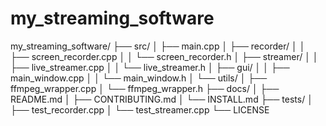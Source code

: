 # my_streaming_software
my_streaming_software/
├── src/
│   ├── main.cpp
│   ├── recorder/
│   │   ├── screen_recorder.cpp
│   │   └── screen_recorder.h
│   ├── streamer/
│   │   ├── live_streamer.cpp
│   │   └── live_streamer.h
│   ├── gui/
│   │   ├── main_window.cpp
│   │   └── main_window.h
│   └── utils/
│       ├── ffmpeg_wrapper.cpp
│       └── ffmpeg_wrapper.h
├── docs/
│   ├── README.md
│   ├── CONTRIBUTING.md
│   └── INSTALL.md
├── tests/
│   ├── test_recorder.cpp
│   └── test_streamer.cpp
└── LICENSE
